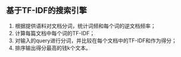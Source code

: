 ## 基于TF-IDF的搜索引擎
  1. 根据提供语料对文档分词，统计词频和每个词的逆文档频率；
  2. 计算每篇文档中每个词的TF-IDF；
  3. 对输入的query进行分词，并比较在每个文档中的TF-IDF和作为得分；
  4. 排序输出得分最高的钱k个文本。
